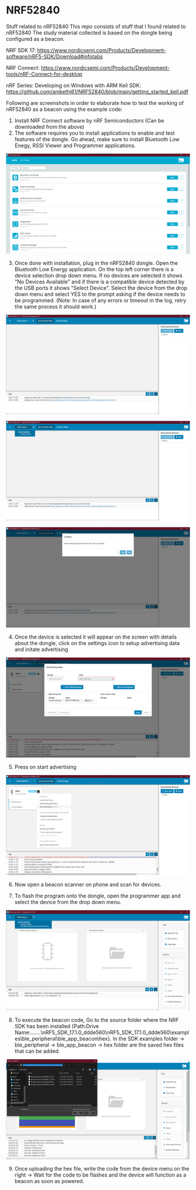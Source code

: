 # NRF52840
Stuff related to nRF52840
This repo consists of stuff that I found related to nRF52840
The study material collected is based on the dongle being configured as a beacon. 

NRF SDK 17: https://www.nordicsemi.com/Products/Development-software/nRF5-SDK/Download#infotabs


NRF Connect: https://www.nordicsemi.com/Products/Development-tools/nRF-Connect-for-desktop


nRF Series: Developing on Windows with ARM Keil SDK: https://github.com/anikethj61/NRF52840/blob/main/getting_started_keil.pdf

Following are screenshots in order to elaborate how to test the working of nRF52840 as a beacon using the example code: 

1. Install NRF Connect software by nRF Semiconductors (Can be downloaded from the above)
2. The software requires you to install applications to enable and test features of the dongle. Go ahead, make sure to install Bluetooth Low Enegy, RSSI Viewer and Programmer applications. 


![alttext](https://github.com/anikethj61/NRF52840/blob/main/NRFConnect.png)


3. Once done with installation, plug in the nRF52840 dongle. Open the Bluetooth Low Energy application. On the top left corner there is a device selection drop down menu. If no devices are selected it shows "No Devices Available" and if there is a compatible device detected by the USB ports it shows "Select Device". Select the device from the drop down menu and select YES to the prompt asking if the device needs to be programmed. (Note: In case of any errors or timeout in the log, retry the same process it should work.)



![alttext](https://github.com/anikethj61/NRF52840/blob/main/NRF%20Connect%20-%20BLE.png)



![alttext](https://github.com/anikethj61/NRF52840/blob/main/NRF%20Connect%20-%20BLE_DeviceSelect.png)



![alttext](https://github.com/anikethj61/NRF52840/blob/main/NRF%20Connect%20-%20BLE_DeviceSelect_ConfirmationYES.png)


4. Once the device is selected it will appear on the screen with details about the dongle, click on the settings icon to setup advertising data and initate advertising


![alttext](https://github.com/anikethj61/NRF52840/blob/main/NRF%20Connect%20-%20BLE_AdvertisingSetup.png)


5. Press on start advertising 


![alttext](https://github.com/anikethj61/NRF52840/blob/main/NRF%20Connect%20-%20BLE_Advertising.png)


6. Now open a beacon scanner on phone and scan for devices. 

7. To flash the program onto the dongle, open the programmer app and select the device from the drop down menu. 


![alttext](https://github.com/anikethj61/NRF52840/blob/main/NRF%20Connect%20-%20Programmer.png)


8. To execute the beacon code, Go to the source folder where the NRF SDK has been installed {Path:Drive Name:.......\nRF5_SDK_17.1.0_ddde560\nRF5_SDK_17.1.0_ddde560\examples\ble_peripheral\ble_app_beacon\hex}. In the SDK examples folder -> ble_peripheral -> ble_app_beacon -> hex folder are the saved hex files that can be added. 


![alttext](https://github.com/anikethj61/NRF52840/blob/main/NRF%20Connect%20-%20Programmer_AddHEX.png)


9. Once uploading the hex file, write the code from the device menu on the right -> Wait for the code to be flashes and the device will function as a beacon as soon as powered. 
